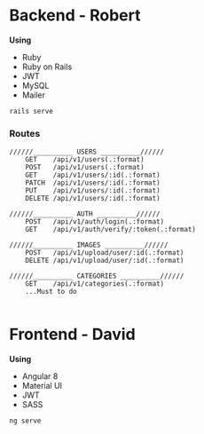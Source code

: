# Backend - Robert

**Using**

- Ruby
- Ruby on Rails
- JWT
- MySQL
- Mailer

```
rails serve

```

### Routes

```
//////__________ USERS __________//////
    GET    /api/v1/users(.:format)
    POST   /api/v1/users(.:format)
    GET    /api/v1/users/:id(.:format)
    PATCH  /api/v1/users/:id(.:format)
    PUT    /api/v1/users/:id(.:format)
    DELETE /api/v1/users/:id(.:format)

//////__________ AUTH __________//////
    POST   /api/v1/auth/login(.:format)
    GET    /api/v1/auth/verify/:token(.:format)

//////__________ IMAGES __________//////
    POST   /api/v1/upload/user/:id(.:format)
    DELETE /api/v1/upload/user/:id(.:format)

//////__________ CATEGORIES __________//////
    GET    /api/v1/categories(.:format)
    ...Must to do


```

# Frontend - David

**Using**

- Angular 8
- Material UI
- JWT
- SASS

```
ng serve
```
